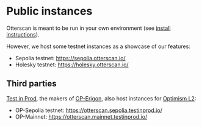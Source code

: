 # Public instances

Otterscan is meant to be run in your own environment (see [install instructions](./install)).

However, we host some testnet instances as a showcase of our features:

- Sepolia testnet: <https://sepolia.otterscan.io/>
- Holesky testnet: <https://holesky.otterscan.io/>

## Third parties

[Test in Prod](https://www.testinprod.io/), the makers of [OP-Erigon](https://github.com/testinprod-io/op-erigon/), also host instances for [Optimism L2](https://www.optimism.io/):

- OP-Sepolia testnet: <https://otterscan.sepolia.testinprod.io/>
- OP-Mainnet: <https://otterscan.mainnet.testinprod.io/>
